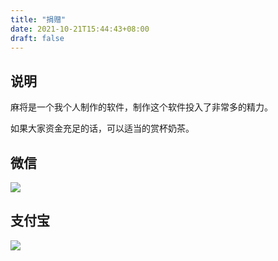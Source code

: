 ```yaml
---
title: "捐赠"
date: 2021-10-21T15:44:43+08:00
draft: false
---
```


## 说明

麻将是一个我个人制作的软件，制作这个软件投入了非常多的精力。

如果大家资金充足的话，可以适当的赏杯奶茶。

## 微信

![](images/donation/53__7a8557f5a25c1b7c90ecda19b1b86478_3d88e4612d36ef482132f9da4f402f3f.png)

## 支付宝

![](images/donation/45__a9097c2940cfd50dd15260bf6e1fe0a4_a650b33e69aafbdaa417650f6140530a.png)

